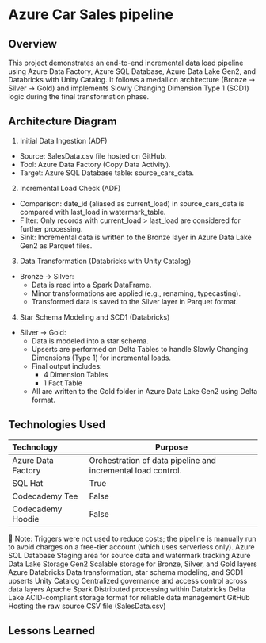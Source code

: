 # Azure Car Sales pipeline

## Overview
This project demonstrates an end-to-end incremental data load pipeline using Azure Data Factory, Azure SQL Database, Azure Data Lake Gen2, and Databricks with Unity Catalog. It follows a medallion architecture (Bronze → Silver → Gold) and implements Slowly Changing Dimension Type 1 (SCD1) logic during the final transformation phase.

## Architecture Diagram
1. Initial Data Ingestion (ADF)
 * Source: SalesData.csv file hosted on GitHub.
 * Tool: Azure Data Factory (Copy Data Activity).
 * Target: Azure SQL Database table: source_cars_data.
2. Incremental Load Check (ADF)
 * Comparison: date_id (aliased as current_load) in source_cars_data is compared with last_load in watermark_table.
 * Filter: Only records with current_load > last_load are considered for further processing.
 * Sink: Incremental data is written to the Bronze layer in Azure Data Lake Gen2 as Parquet files.
3. Data Transformation (Databricks with Unity Catalog)
 * Bronze → Silver:
   * Data is read into a Spark DataFrame.
   * Minor transformations are applied (e.g., renaming, typecasting).
   * Transformed data is saved to the Silver layer in Parquet format.
4. Star Schema Modeling and SCD1 (Databricks)
 * Silver → Gold:
   * Data is modeled into a star schema.
   * Upserts are performed on Delta Tables to handle Slowly Changing Dimensions (Type 1) for incremental loads.
   * Final output includes:
     * 4 Dimension Tables
     * 1 Fact Table
   * All are written to the Gold folder in Azure Data Lake Gen2 using Delta format.

## Technologies Used
| Technology              | Purpose |
| :---------------- | ------ |
|Azure Data Factory|   Orchestration of data pipeline and incremental load control.   |
| SQL Hat           |   True   |
| Codecademy Tee    |  False   |
| Codecademy Hoodie |  False   |
	
🔹 Note: Triggers were not used to reduce costs; the pipeline is manually run to avoid charges on a free-tier account (which uses serverless only).
Azure SQL Database	Staging area for source data and watermark tracking
Azure Data Lake Storage Gen2	Scalable storage for Bronze, Silver, and Gold layers
Azure Databricks	Data transformation, star schema modeling, and SCD1 upserts
Unity Catalog	Centralized governance and access control across data layers
Apache Spark	Distributed processing within Databricks
Delta Lake	ACID-compliant storage format for reliable data management
GitHub	Hosting the raw source CSV file (SalesData.csv)

## Lessons Learned
